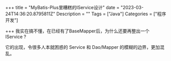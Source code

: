 +++
title = "MyBatis-Plus里糟糕的IService设计"
date = "2023-03-24T14:36:20.8795811Z"
Description = ""
Tags = ["Java"]
Categories = ["程序开发"]

+++
我实在搞不懂，在已经有了BaseMapper后，为什么还要再整出一个 IService ?

它的出现，令很多人本就困惑的 Service 和 Dao/Mapper 的模糊的边界，更加混乱。